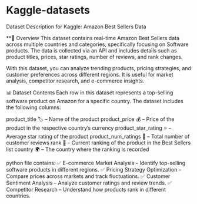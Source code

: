 # Kaggle-datasets
 Dataset Description for Kaggle: Amazon Best Sellers Data

**📖 Overview
This dataset contains real-time Amazon Best Sellers data across multiple countries and categories, specifically focusing on Software products. The data is collected via an API and includes details such as product titles, prices, star ratings, number of reviews, and rank changes.

With this dataset, you can analyze trending products, pricing strategies, and customer preferences across different regions. It is useful for market analysis, competitor research, and e-commerce insights.

📊 Dataset Contents
Each row in this dataset represents a top-selling software product on Amazon for a specific country. The dataset includes the following columns:

product_title 🏷️ – Name of the product
product_price 💰 – Price of the product in the respective country’s currency
product_star_rating ⭐ – Average star rating of the product
product_num_ratings 📝 – Total number of customer reviews
rank 🔢 – Current ranking of the product in the Best Sellers list
country 🌍 – The country where the ranking is recorded

python file contains:
✅ E-commerce Market Analysis – Identify top-selling software products in different regions.
✅ Pricing Strategy Optimization – Compare prices across markets and track fluctuations.
✅ Customer Sentiment Analysis – Analyze customer ratings and review trends.
✅ Competitor Research – Understand how products rank in different countries.
